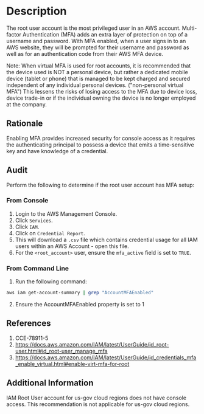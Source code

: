 # Description

The root user account is the most privileged user in an AWS account. Multi-factor Authentication (MFA) adds an extra layer of protection on top of a username and password. With MFA enabled, when a user signs in to an AWS website, they will be prompted for their username and password as well as for an authentication code from their AWS MFA device.

Note: When virtual MFA is used for root accounts, it is recommended that the device used is NOT a personal device, but rather a dedicated mobile device (tablet or phone) that is managed to be kept charged and secured independent of any individual personal devices. ("non-personal virtual MFA") This lessens the risks of losing access to the MFA due to device loss, device trade-in or if the individual owning the device is no longer employed at the company.

## Rationale

Enabling MFA provides increased security for console access as it requires the authenticating principal to possess a device that emits a time-sensitive key and have knowledge of a credential.

## Audit

Perform the following to determine if the root user account has MFA setup:

### From Console

1. Login to the AWS Management Console.
2. Click `Services`.
3. Click `IAM`.
4. Click on `Credential Report`.
5. This will download a `.csv` file which contains credential usage for all IAM users within an AWS Account - open this file.
6. For the `<root_account>` user, ensure the `mfa_active` field is set to `TRUE`.

### From Command Line

1. Run the following command:

```sh
aws iam get-account-summary | grep "AccountMFAEnabled"
```

2. Ensure the AccountMFAEnabled property is set to 1

## References

1. CCE-78911-5
2. <https://docs.aws.amazon.com/IAM/latest/UserGuide/id_root-user.html#id_root-user_manage_mfa>
3. <https://docs.aws.amazon.com/IAM/latest/UserGuide/id_credentials_mfa_enable_virtual.html#enable-virt-mfa-for-root>

## Additional Information

IAM Root User account for us-gov cloud regions does not have console access. This recommendation is not applicable for us-gov cloud regions.
